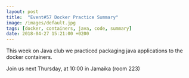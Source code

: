 ```yaml
---
layout: post
title:  "Event#57 Docker Practice Summary"
image: /images/default.jpg
tags: [docker, containers, java, code, summary]
date: 2018-04-27 15:21:00 +0200
---
```


This week on Java club
we practiced packaging java applications to the docker containers. []()

Join us next Thursday, at 10:00 in Jamaika (room 223)

